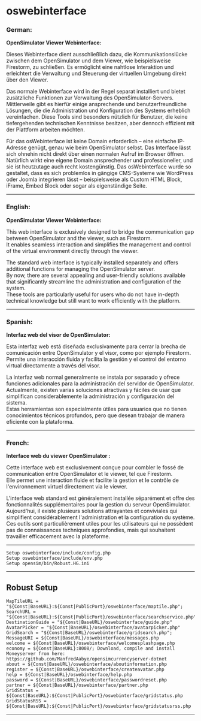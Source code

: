 # oswebinterface

### German:
**OpenSimulator Viewer Webinterface:**

Dieses Webinterface dient ausschließlich dazu, die Kommunikationslücke zwischen dem OpenSimulator und dem Viewer, wie beispielsweise Firestorm, zu schließen. 
Es ermöglicht eine nahtlose Interaktion und erleichtert die Verwaltung und Steuerung der virtuellen Umgebung direkt über den Viewer.

Das normale Webinterface wird in der Regel separat installiert und bietet zusätzliche Funktionen zur Verwaltung des OpenSimulator-Servers. 
Mittlerweile gibt es hierfür einige ansprechende und benutzerfreundliche Lösungen, die die Administration und Konfiguration des Systems erheblich vereinfachen. 
Diese Tools sind besonders nützlich für Benutzer, die keine tiefergehenden technischen Kenntnisse besitzen, aber dennoch effizient mit der Plattform arbeiten möchten.

Für das osWebinterface ist keine Domain erforderlich – eine einfache IP-Adresse genügt, genau wie beim OpenSimulator selbst. Das Interface lässt sich ohnehin nicht direkt über einen normalen Aufruf im Browser öffnen.
Natürlich wirkt eine eigene Domain ansprechender und professioneller, und sie ist heutzutage auch recht kostengünstig.
Das osWebinterface wurde so gestaltet, dass es sich problemlos in gängige CMS-Systeme wie WordPress oder Joomla integrieren lässt – beispielsweise als Custom HTML Block, iFrame, Embed Block oder sogar als eigenständige Seite.

---

### English:
**OpenSimulator Viewer Webinterface:**  

This web interface is exclusively designed to bridge the communication gap between OpenSimulator and the viewer, such as Firestorm.  
It enables seamless interaction and simplifies the management and control of the virtual environment directly through the viewer.  

The standard web interface is typically installed separately and offers additional functions for managing the OpenSimulator server.  
By now, there are several appealing and user-friendly solutions available that significantly streamline the administration and configuration of the system.  
These tools are particularly useful for users who do not have in-depth technical knowledge but still want to work efficiently with the platform.  

---

### Spanish:
**Interfaz web del visor de OpenSimulator:**  

Esta interfaz web está diseñada exclusivamente para cerrar la brecha de comunicación entre OpenSimulator y el visor, como por ejemplo Firestorm.  
Permite una interacción fluida y facilita la gestión y el control del entorno virtual directamente a través del visor.  

La interfaz web normal generalmente se instala por separado y ofrece funciones adicionales para la administración del servidor de OpenSimulator.  
Actualmente, existen varias soluciones atractivas y fáciles de usar que simplifican considerablemente la administración y configuración del sistema.  
Estas herramientas son especialmente útiles para usuarios que no tienen conocimientos técnicos profundos, pero que desean trabajar de manera eficiente con la plataforma.  

---

### French:
**Interface web du viewer OpenSimulator :**  

Cette interface web est exclusivement conçue pour combler le fossé de communication entre OpenSimulator et le viewer, tel que Firestorm.  
Elle permet une interaction fluide et facilite la gestion et le contrôle de l'environnement virtuel directement via le viewer.  

L'interface web standard est généralement installée séparément et offre des fonctionnalités supplémentaires pour la gestion du serveur OpenSimulator.  
Aujourd'hui, il existe plusieurs solutions attrayantes et conviviales qui simplifient considérablement l'administration et la configuration du système.  
Ces outils sont particulièrement utiles pour les utilisateurs qui ne possèdent pas de connaissances techniques approfondies, 
mais qui souhaitent travailler efficacement avec la plateforme.

  ---

    Setup oswebinterface/include/config.php
    Setup oswebinterface/include/env.php
    Setup opensim/bin/Robust.HG.ini

  ---
## Robust Setup

    MapTileURL = "${Const|BaseURL}:${Const|PublicPort}/oswebinterface/maptile.php";
    SearchURL = "${Const|BaseURL}:${Const|PublicPort}/oswebinterface/searchservice.php";
    DestinationGuide = "${Const|BaseURL}/oswebinterface/guide.php"
    AvatarPicker = "${Const|BaseURL}/oswebinterface/avatarpicker.php"
    GridSearch = "${Const|BaseURL}/oswebinterface/gridsearch.php";
    MessageURI = ${Const|BaseURL}/oswebinterface/messages.php
    welcome = ${Const|BaseURL}/oswebinterface/welcomesplashpage.php
    economy = ${Const|BaseURL}:8008/; Download, compile and install Moneyserver from here: https://github.com/ManfredAabye/opensimcurrencyserver-dotnet
    about = ${Const|BaseURL}/oswebinterface/aboutinformation.php
    register = ${Const|BaseURL}/oswebinterface/createavatar.php
    help = ${Const|BaseURL}/oswebinterface/help.php
    password = ${Const|BaseURL}/oswebinterface/passwordreset.php
    partner = ${Const|BaseURL}/oswebinterface/partner.php
    GridStatus = ${Const|BaseURL}:${Const|PublicPort}/oswebinterface/gridstatus.php
    GridStatusRSS = ${Const|BaseURL}:${Const|PublicPort}/oswebinterface/gridstatusrss.php

  ---
  

